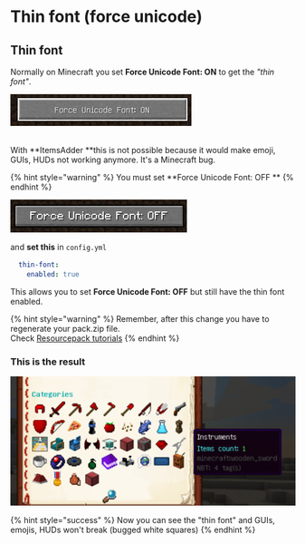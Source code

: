 # Thin font (force unicode)

## Thin font

Normally on Minecraft you set **Force Unicode Font: ON** to get the _"thin font"_.

![](<../../../../../.gitbook/assets/immagine (4).png>)

\
With **ItemsAdder **this is not possible because it would make emoji, GUIs, HUDs not working anymore. It's a Minecraft bug.

{% hint style="warning" %}
You must set **Force Unicode Font: OFF **
{% endhint %}

![](<../../../../../.gitbook/assets/immagine (3).png>)

and **set this** in `config.yml`

```yaml
  thin-font:
    enabled: true
```

This allows you to set **Force Unicode Font: OFF** but still have the thin font enabled.

{% hint style="warning" %}
Remember, after this change you have to regenerate your pack.zip file. \
Check [Resourcepack tutorials](../../../../resourcepack-hosting/)
{% endhint %}

### This is the result

![](<../../../../../.gitbook/assets/immagine (6).png>)

{% hint style="success" %}
Now you can see the "thin font" and GUIs, emojis, HUDs won't break (bugged white squares)
{% endhint %}
